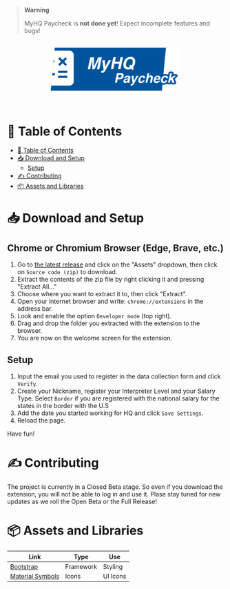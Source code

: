 > **Warning**
>
> MyHQ Paycheck is **not done yet**! Expect incomplete features and bugs!

<br/>

<div align="center">
  <img src="images/brand.svg" width="60%" alt="MyHQ Paycheck">
  <br/><br/><br/>
</div>

# 📃 Table of Contents

-   [📃 Table of Contents](#-Table-of-Contents)
-   [📥 Download and Setup](#-Download-and-Setup)
    -   [Setup](#setup)
-   [✍️ Contributing](#️-contributing)
-   [📦 Assets and Libraries](#-Assets-and-libraries)

# 📥 Download and Setup

## Chrome or Chromium Browser (Edge, Brave, etc.)

1. Go to [the latest release](https://github.com/PaletaGalleta/MyHQPaycheck/releases/latest) and click on the "Assets" dropdown, then click on `Source code (zip)` to download.
2. Extract the contents of the zip file by right clicking it and pressing "Extract All..."
3. Choose where you want to extract it to, then click "Extract".
4. Open your internet browser and write: `chrome://extensions` in the address bar.
5. Look and enable the option `Developer mode` (top right).
6. Drag and drop the folder you extracted with the extension to the browser.
7. You are now on the welcome screen for the extension.

## Setup

1. Input the email you used
   to register in the data collection form and click `Verify`.
2. Create your Nickname, register your Interpreter Level and your Salary Type. Select `Border` if you are registered with the national salary for the states in the border with the U.S
3. Add the date you started working for HQ and click `Save Settings`.
4. Reload the page.

Have fun!

# ✍️ Contributing

The project is currently in a Closed Beta stage. So even if you download the extension, you will not be able to log in and use it. Plase stay tuned for new updates as we roll the Open Beta or the Full Release!

# 📦 Assets and Libraries

| Link                                               | Type      | Use      |
| -------------------------------------------------- | --------- | -------- |
| [Bootstrap](https://getbootstrap.com/)             | Framework | Styling  |
| [Material Symbols](https://fonts.google.com/icons) | Icons     | UI Icons |
